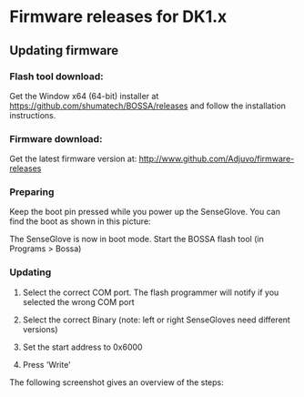 # Firmware releases for DK1.x

## Updating firmware

### Flash tool download:
Get the Window x64 (64-bit) installer at https://github.com/shumatech/BOSSA/releases
and follow the installation instructions.

### Firmware download:
Get the latest firmware version at: http://www.github.com/Adjuvo/firmware-releases

### Preparing
Keep the boot pin pressed while you power up the SenseGlove. You can find the boot
as shown in this picture: 

The SenseGlove is now in boot mode. Start the BOSSA flash tool (in Programs > Bossa)

### Updating
1. Select the correct COM port. 
The flash programmer will notify if you selected the wrong COM port

2. Select the correct Binary (note: left or right SenseGloves need different versions)

3. Set the start address to 0x6000

4. Press 'Write'

The following screenshot gives an overview of the steps:
